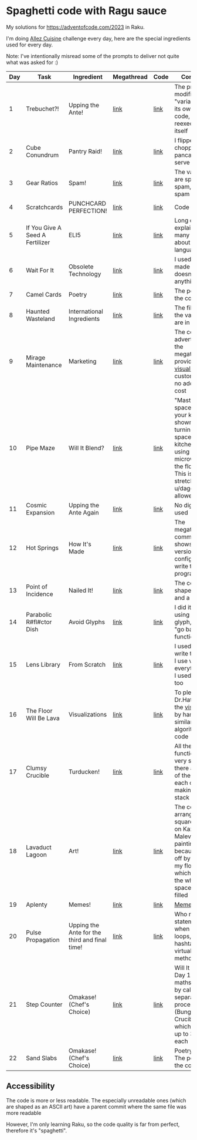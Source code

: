 # Spaghetti code with Ragu sauce

My solutions for https://adventofcode.com/2023 in Raku.

I'm doing [Allez
Cuisine](https://www.reddit.com/r/adventofcode/comments/1883kn1/advent_of_code_2023_allez_cuisine_submissions/)
challenge every day, here are the special ingredients used for every day.

Note: I've intentionally misread some of the prompts to deliver not quite what was asked for :)

| Day | Task | Ingredient | Megathread | Code | Comments |
| --- | ---- | --- | --- | --- | --- |
| 1 | Trebuchet?! | Upping the Ante!                | [link](https://www.reddit.com/r/adventofcode/comments/1883ibu/comment/kbizizj/?utm_source=share&utm_medium=web2x&context=3) | [link](https://github.com/DarthGandalf/advent-of-code/blob/master/2023/Day01x.rakumod) | The program modifies 2 "variables" in its own source code, and reexecutes itself |
| 2 | Cube Conundrum | Pantry Raid!                 | [link](https://www.reddit.com/r/adventofcode/comments/188w447/comment/kbnz9f6/?utm_source=share&utm_medium=web2x&context=3) | [link](https://github.com/DarthGandalf/advent-of-code/blob/master/2023/Meal02.rakumod#L10) | I flipped and chopped the pancake to serve curry |
| 3 | Gear Ratios | Spam!                           | [link](https://www.reddit.com/r/adventofcode/comments/189m3qw/comment/kbstjaq/?utm_source=share&utm_medium=web2x&context=3) | [link](https://github.com/DarthGandalf/advent-of-code/blob/master/2023/Day03.rakumod) | The variables are spam, spam, eggs and spam |
| 4 | Scratchcards | PUNCHCARD PERFECTION!          | [link](https://www.reddit.com/r/adventofcode/comments/18actmy/comment/kbxu2oj/?utm_source=share&utm_medium=web2x&context=3) | [link](https://github.com/DarthGandalf/advent-of-code/blob/master/2023/Day04.rakumod) | Code golf |
| 5 | If You Give A Seed A Fertilizer | ELI5        | [link](https://www.reddit.com/r/adventofcode/comments/18b4b0r/comment/kc5a3je/?utm_source=share&utm_medium=web2x&context=3) | [link](https://github.com/DarthGandalf/advent-of-code/blob/master/2023/Day05.rakumod) | Long comments explaining many details about Raku language |
| 6 | Wait For It | Obsolete Technology             | [link](https://www.reddit.com/r/adventofcode/comments/18bwe6t/comment/kcamh0q/?utm_source=share&utm_medium=web2x&context=3) | [link](https://github.com/DarthGandalf/advent-of-code/blob/master/2023/Day06.pl) | I used Perl 3, made sure it doesn't work on anything newer |
| 7 | Camel Cards | Poetry                          | [link](https://www.reddit.com/r/adventofcode/comments/18cnzbm/comment/kcekf7v/?utm_source=share&utm_medium=web2x&context=3) | [link](https://github.com/DarthGandalf/advent-of-code/blob/master/2023/Day07.rakumod) | The poem is in the code |
| 8 | Haunted Wasteland | International Ingredients | [link](https://www.reddit.com/r/adventofcode/comments/18df7px/comment/kchczdq/?utm_source=share&utm_medium=web2x&context=3) | [link](https://github.com/DarthGandalf/advent-of-code/blob/master/2023/%D0%94%D0%B5%D0%BD%D1%8C08.rakumod) | The file and all the variables are in Russian |
| 9 | Mirage Maintenance | Marketing                | [link](https://www.reddit.com/r/adventofcode/comments/18e5ytd/comment/kcm6sma/?utm_source=share&utm_medium=web2x&context=3) | [link](https://github.com/DarthGandalf/advent-of-code/blob/master/2023/Day09.rakumod) | The code was advertised in the megathread, it provided [visualization](https://www.reddit.com/r/adventofcode/comments/18ea18z/2023_day_9_accidentally_made_visualization_while/) to customers for no additional cost |
| 10| Pipe Maze | Will It Blend?                    | [link](https://www.reddit.com/r/adventofcode/comments/18evyu9/comment/kcrdgrz/?utm_source=share&utm_medium=web2x&context=3) | [link](https://github.com/DarthGandalf/advent-of-code/blob/master/2023/Day10.rakumod) | "Mastery of the space within your kitchen" is shown by turning the space into a kitchen by using microwave of the flood fill. This is a stretch, but u/daggerdragon allowed it :P |
| 11| Cosmic Expansion | Upping the Ante Again      | [link](https://www.reddit.com/r/adventofcode/comments/18fmrjk/comment/kcvz2f7/?utm_source=share&utm_medium=web2x&context=3) | [link](https://github.com/DarthGandalf/advent-of-code/blob/master/2023/DayEleven.rakumod) | No digits were used |
| 12| Hot Springs | How It's Made                   | [link](https://www.reddit.com/r/adventofcode/comments/18ge41g/comment/kd3sug5/?utm_source=share&utm_medium=web2x&context=3) | [link](https://github.com/DarthGandalf/advent-of-code/blob/master/2023/Day12.rakumod) | The megathread comment shows kernel version and vim configs used to write the program |
| 13| Point of Incidence | Nailed It!               | [link](https://www.reddit.com/r/adventofcode/comments/18h940b/comment/kd79ixi/?utm_source=share&utm_medium=web2x&context=3) | [link](https://github.com/DarthGandalf/advent-of-code/blob/master/2023/Day13.rakumod) | The code is shaped as a nail and a hammer |
| 14| Parabolic R#fl#ctor Dish | Avoid Glyphs       | [link](https://www.reddit.com/r/adventofcode/comments/18i0xtn/comment/kddxufi/?utm_source=share&utm_medium=web2x&context=3) | [link](https://github.com/DarthGandalf/advent-of-code/blob/master/2023/Day14.rakumod) | I did it without using fifth glyph, could not "go back" from functions |
| 15| Lens Library | From Scratch                   | [link](https://www.reddit.com/r/adventofcode/comments/18isayp/comment/kdg53uv/?utm_source=share&utm_medium=web2x&context=3) | [link](https://github.com/DarthGandalf/advent-of-code/blob/master/2023/Day15.rakumod) | I used vim to write this code. I use vim for everything, but I used it here, too |
| 16| The Floor Will Be Lava | Visualizations       | [link](https://www.reddit.com/r/adventofcode/comments/18jjpfk/comment/kdmd2do/?utm_source=share&utm_medium=web2x&context=3) | [link](https://github.com/DarthGandalf/advent-of-code/blob/master/2023/Day16.rakumod) | To please Dr.Hattori, I did the [visualization](https://www.reddit.com/r/adventofcode/comments/18jtbge/2023_day_16_visualization_in_kolourpaint/) by hand, using similar algorithm as my code |
| 17| Clumsy Crucible | Turducken!                  | [link](https://www.reddit.com/r/adventofcode/comments/18k9ne5/comment/kdqqbo9/?utm_source=share&utm_medium=web2x&context=3) | [link](https://github.com/DarthGandalf/advent-of-code/blob/master/2023/Day17.rakumod) | All the functions are very short, and there are many of them, calling each other, making long stack trace |
| 18| Lavaduct Lagoon | Art!                        | [link](https://www.reddit.com/r/adventofcode/comments/18l0qtr/comment/kdyx2q9/?utm_source=share&utm_medium=web2x&context=3) | [link](https://github.com/DarthGandalf/advent-of-code/blob/master/2023/Day18.rakumod) | The code is arranged as a square, based on Kazimir Malevich's painting, because I had a off by 1 error in my flood fill which caused the whole space to be filled |
| 19| Aplenty | Memes!                              | [link](https://www.reddit.com/r/adventofcode/comments/18ltr8m/comment/ke3ft4f/?utm_source=share&utm_medium=web2x&context=3) | [link](https://github.com/DarthGandalf/advent-of-code/blob/master/2023/Day19.rakumod) | [Meme](https://www.reddit.com/r/adventofcode/comments/18mdljs/2023_day_19_1_meme_as_ordered_sir/) |
| 20| Pulse Propagation | Upping the Ante for the third and final time! | [link](https://www.reddit.com/r/adventofcode/comments/18mmfxb/comment/ke65zwi/?utm_source=share&utm_medium=web2x&context=3) | [link](https://github.com/DarthGandalf/advent-of-code/blob/master/2023/Day20.rakumod) | Who needs if statements when there are loops, hashtables and virtual methods? |
| 21|Step Counter | Omakase! (Chef's Choice)        | [link](https://www.reddit.com/r/adventofcode/comments/18nevo3/comment/keecumd/?utm_source=share&utm_medium=web2x&context=3) | [link](https://github.com/DarthGandalf/advent-of-code/blob/master/2023/Day21.rakumod) | Will It Blend? Day 17. All the maths is done by calling out to separate process of 'bc' (Bunglesome Crucible), which is reused up to 3 times each |
| 22|Sand Slabs | Omakase! (Chef's Choice)          | [link](https://www.reddit.com/r/adventofcode/comments/18o7014/comment/kehpgsa/?utm_source=share&utm_medium=web2x&context=3) | [link](https://github.com/DarthGandalf/advent-of-code/blob/master/2023/Day22.rakumod) | Poetry. Day 22. The poem is in the code |

## Accessibility

The code is more or less readable. The especially unreadable ones (which are shaped as an ASCII art) have a parent commit where the same file was more readable

However, I'm only learning Raku, so the code quality is far from perfect,
therefore it's "spaghetti".
